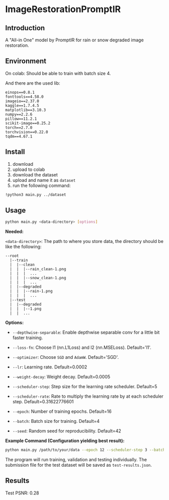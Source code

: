 # ImageRestorationPromptIR

## Introduction

A "All-in One" model by PromptIR for rain or snow degraded image restoration.

## Environment

On colab: Should be able to train with batch size 4.

And there are the used lib:
```
einops==0.8.1
fonttools==4.58.0
imageio==2.37.0
kaggle==1.7.4.5
matplotlib==3.10.3
numpy==2.2.6
pillow==11.2.1
scikit-image==0.25.2
torch==2.7.0
torchvision==0.22.0
tqdm==4.67.1
```

## Install

1. download
2. upload to colab
3. download the dataset
4. upload and name it as ```dataset```
5. run the following command:
```bash
!python3 main.py ../dataset
```

## Usage

```bash
python main.py <data-directory> [options]
```

**Needed:**

`<data-directory>`: The path to where you store data, the directory should be like the following:

```
--root
  |--train
  |  |--clean
  |  |  |--rain_clean-1.png
  |  |  |  ...
  |  |  |--snow_clean-1.png
  |  |  |  ...
  |  |--degraded
  |  |  |--rain-1.png
  |  |  |  ...
  |--test
  |  |--degraded
  |  |  |--1.png
  |  |  ...
```

**Options:**

* `--depthwise-separable`: Enable depthwise separable conv for a little bit faster training.

* `--loss-fn`: Choose l1 (nn.L1Loss) and l2 (nn.MSELoss). Default='l1'.

* `--optimizer`: Choose ```SGD``` and ```AdamW```. Default='SGD'.

* `--lr`: Learning rate. Default=0.0002

* `--weight-decay`: Weight decay. Default=0.0005

* `--scheduler-step`: Step size for the learning rate scheduler. Default=5

* `--scheduler-rate`: Rate to multiply the learning rate by at each scheduler step. Default=0.31622776601

* `--epoch`: Number of training epochs. Default=16

* `--batch`: Batch size for training. Default=4

* `--seed`: Random seed for reproducibility. Default=42

**Example Command (Configuration yielding best result):**

```bash
python main.py /path/to/your/data --epoch 12 --scheduler-step 3 --batch 1 --seed 774 --predict-instance-num 256 --model-version 'v1'
```
The program will run training, validation and testing individually. The submission file for the test dataset will be saved as `test-results.json`.

## Results

Test PSNR: 0.28
